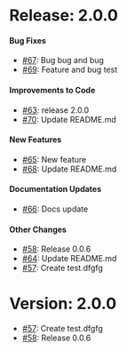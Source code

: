 # Release: 2.0.0


#### Bug Fixes


* [#67](https://github.com/saadmk11/test/pull/67): Bug bug and bug
* [#69](https://github.com/saadmk11/test/pull/69): Feature and bug test

#### Improvements to Code


* [#63](https://github.com/saadmk11/test/pull/63): release 2.0.0
* [#70](https://github.com/saadmk11/test/pull/70): Update README.md

#### New Features


* [#65](https://github.com/saadmk11/test/pull/65): New feature
* [#68](https://github.com/saadmk11/test/pull/68): Update README.md

#### Documentation Updates


* [#66](https://github.com/saadmk11/test/pull/66): Docs update

#### Other Changes

* [#58](https://github.com/saadmk11/test/pull/58): Release 0.0.6
* [#64](https://github.com/saadmk11/test/pull/64): Update README.md
* [#57](https://github.com/saadmk11/test/pull/57): Create test.dfgfg


Version: 2.0.0
==============

* [#57](https://github.com/saadmk11/test/pull/57): Create test.dfgfg
* [#58](https://github.com/saadmk11/test/pull/58): Release 0.0.6
